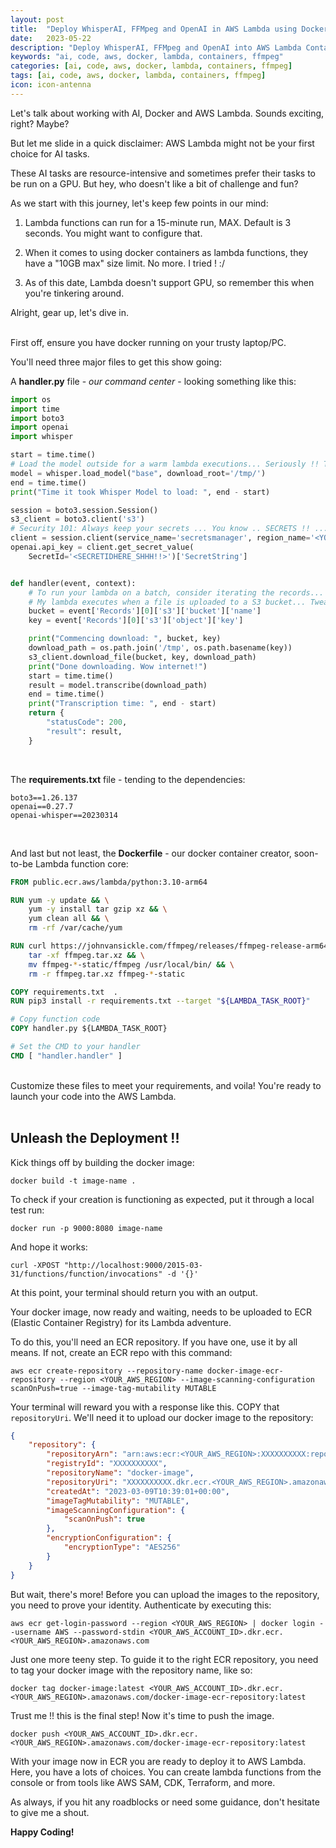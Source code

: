 ```yaml
---
layout: post
title:  "Deploy WhisperAI, FFMpeg and OpenAI in AWS Lambda using Docker Container"
date:   2023-05-22
description: "Deploy WhisperAI, FFMpeg and OpenAI into AWS Lambda Containers"
keywords: "ai, code, aws, docker, lambda, containers, ffmpeg"
categories: [ai, code, aws, docker, lambda, containers, ffmpeg]
tags: [ai, code, aws, docker, lambda, containers, ffmpeg]
icon: icon-antenna
---
```


Let's talk about working with AI, Docker and AWS Lambda. Sounds exciting, right? Maybe? 

But let me slide in a quick disclaimer: AWS Lambda might not be your first choice for AI tasks. 

These AI tasks are resource-intensive and sometimes prefer their tasks to be run on a GPU. But hey, who doesn't like a bit of challenge and fun?

As we start with this journey, let's keep few points in our mind:

1. Lambda functions can run for a 15-minute run, MAX. Default is 3 seconds. You might want to configure that.

2. When it comes to using docker containers as lambda functions, they have a "10GB max" size limit. No more. I tried ! :/

3. As of this date, Lambda doesn't support GPU, so remember this when you're tinkering around.


Alright, gear up, let's dive in.
<br><br>

First off, ensure you have docker running on your trusty laptop/PC.

You'll need three major files to get this show going:

A **handler.py** file - *our command center* - looking something like this:

```python
import os
import time
import boto3
import openai
import whisper

start = time.time()
# Load the model outside for a warm lambda executions... Seriously !! This helps !!
model = whisper.load_model("base", download_root='/tmp/')
end = time.time()
print("Time it took Whisper Model to load: ", end - start)

session = boto3.session.Session()
s3_client = boto3.client('s3')
# Security 101: Always keep your secrets ... You know .. SECRETS !! ...
client = session.client(service_name='secretsmanager', region_name='<YOUR_AWS_REGION>')
openai.api_key = client.get_secret_value(
    SecretId='<SECRETIDHERE_SHHH!!>')['SecretString']


def handler(event, context):
    # To run your lambda on a batch, consider iterating the records...
    # My lambda executes when a file is uploaded to a S3 bucket... Tweak this according to your needs ...
    bucket = event['Records'][0]['s3']['bucket']['name']
    key = event['Records'][0]['s3']['object']['key']

    print("Commencing download: ", bucket, key)
    download_path = os.path.join('/tmp', os.path.basename(key))
    s3_client.download_file(bucket, key, download_path)
    print("Done downloading. Wow internet!")
    start = time.time()
    result = model.transcribe(download_path)
    end = time.time()
    print("Transcription time: ", end - start)
    return {
        "statusCode": 200,
        "result": result,
    }
```
<br>

The **requirements.txt** file - tending to the dependencies:
```text
boto3==1.26.137
openai==0.27.7
openai-whisper==20230314
```
<br>

And last but not least, the **Dockerfile** - our docker container creator, soon-to-be Lambda function core:
```Dockerfile
FROM public.ecr.aws/lambda/python:3.10-arm64

RUN yum -y update && \
    yum -y install tar gzip xz && \
    yum clean all && \
    rm -rf /var/cache/yum

RUN curl https://johnvansickle.com/ffmpeg/releases/ffmpeg-release-arm64-static.tar.xz -o ffmpeg.tar.xz && \
    tar -xf ffmpeg.tar.xz && \
    mv ffmpeg-*-static/ffmpeg /usr/local/bin/ && \
    rm -r ffmpeg.tar.xz ffmpeg-*-static

COPY requirements.txt  .
RUN pip3 install -r requirements.txt --target "${LAMBDA_TASK_ROOT}"

# Copy function code
COPY handler.py ${LAMBDA_TASK_ROOT}

# Set the CMD to your handler 
CMD [ "handler.handler" ]
```
<br>
Customize these files to meet your requirements, and voila! You're ready to launch your code into the AWS Lambda.
<br><br>

## Unleash the Deployment !!

Kick things off by building the docker image:
```shell
docker build -t image-name .   
```

To check if your creation is functioning as expected, put it through a local test run:
```shell
docker run -p 9000:8080 image-name 
```

And hope it works:
```shell
curl -XPOST "http://localhost:9000/2015-03-31/functions/function/invocations" -d '{}'
```

At this point, your terminal should return you with an output. 

Your docker image, now ready and waiting, needs to be uploaded to ECR (Elastic Container Registry) for its Lambda adventure.

To do this, you'll need an ECR repository. If you have one, use it by all means. If not, create an ECR repo with this command:
```shell
aws ecr create-repository --repository-name docker-image-ecr-repository --region <YOUR_AWS_REGION> --image-scanning-configuration scanOnPush=true --image-tag-mutability MUTABLE
```

Your terminal will reward you with a response like this. COPY that `repositoryUri`. We'll need it to upload our docker image to the repository:
```json
{
    "repository": {
        "repositoryArn": "arn:aws:ecr:<YOUR_AWS_REGION>:XXXXXXXXXX:repository/docker-image",
        "registryId": "XXXXXXXXXX",
        "repositoryName": "docker-image",
        "repositoryUri": "XXXXXXXXXX.dkr.ecr.<YOUR_AWS_REGION>.amazonaws.com/docker-image",
        "createdAt": "2023-03-09T10:39:01+00:00",
        "imageTagMutability": "MUTABLE",
        "imageScanningConfiguration": {
            "scanOnPush": true
        },
        "encryptionConfiguration": {
            "encryptionType": "AES256"
        }
    }
}
```

But wait, there's more! Before you can upload the images to the repository, you need to prove your identity. Authenticate by executing this:
```shell
aws ecr get-login-password --region <YOUR_AWS_REGION> | docker login --username AWS --password-stdin <YOUR_AWS_ACCOUNT_ID>.dkr.ecr.<YOUR_AWS_REGION>.amazonaws.com
```

Just one more teeny step. To guide it to the right ECR repository, you need to tag your docker image with the repository name, like so:
```shell
docker tag docker-image:latest <YOUR_AWS_ACCOUNT_ID>.dkr.ecr.<YOUR_AWS_REGION>.amazonaws.com/docker-image-ecr-repository:latest
```

Trust me !! this is the final step! Now it's time to push the image.
```shell
docker push <YOUR_AWS_ACCOUNT_ID>.dkr.ecr.<YOUR_AWS_REGION>.amazonaws.com/docker-image-ecr-repository:latest
```

With your image now in ECR you are ready to deploy it to AWS Lambda. Here, you have a lots of choices. You can create lambda functions from the console or from tools like AWS SAM, CDK, Terraform, and more.

As always, if you hit any roadblocks or need some guidance, don't hesitate to give me a shout. 

**Happy Coding!**








